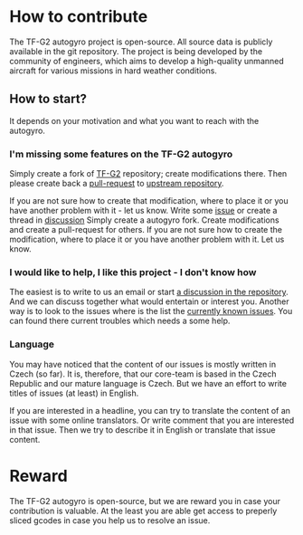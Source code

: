 # How to contribute

The TF-G2 autogyro project is open-source. All source data is publicly available in the git repository. The project is being developed by the community of engineers, which aims to develop a high-quality unmanned aircraft for various missions in hard weather conditions. 

## How to start?

It depends on your motivation and what you want to reach with the autogyro.

### I'm missing some features on the TF-G2 autogyro

Simply create a fork of [TF-G2](https://github.com/ThunderFly-aerospace/TF-G2) repository; create modifications there. Then please create back a [pull-request](https://www.digitalocean.com/community/tutorials/how-to-create-a-pull-request-on-github) to [upstream repository](https://github.com/ThunderFly-aerospace/TF-G2). 

If you are not sure how to create that modification, where to place it or you have another problem with it - let us know. Write some [issue](https://github.com/ThunderFly-aerospace/TF-G2/issues) or create a thread in [discussion](https://github.com/ThunderFly-aerospace/TF-G2/discussions) Simply create a autogyro fork. Create modifications and create a pull-request for others. If you are not sure how to create the modification, where to place it or you have another problem with it. Let us know.

### I would like to help, I like this project - I don't know how

The easiest is to write to us an email or start [a discussion in the repository](https://github.com/ThunderFly-aerospace/TF-G2/discussions). And we can discuss together what would entertain or interest you. Another way is to look to the issues where is the list the [currently known issues](https://github.com/ThunderFly-aerospace/TF-G2/issues). You can found there current troubles which needs a some help. 

### Language

You may have noticed that the content of our issues is mostly written in Czech (so far). It is, therefore, that our core-team is based in the Czech Republic and our mature language is Czech. But we have an effort to write titles of issues (at least) in English.

If you are interested in a headline, you can try to translate the content of an issue with some online translators. Or write comment that you are interested in that issue. Then we try to describe it in English or translate that issue content.

# Reward

The TF-G2 autogyro is open-source, but we are reward you in case your contribution is valuable. At the least you are able get access to preperly sliced gcodes in case you help us to resolve an issue.  
